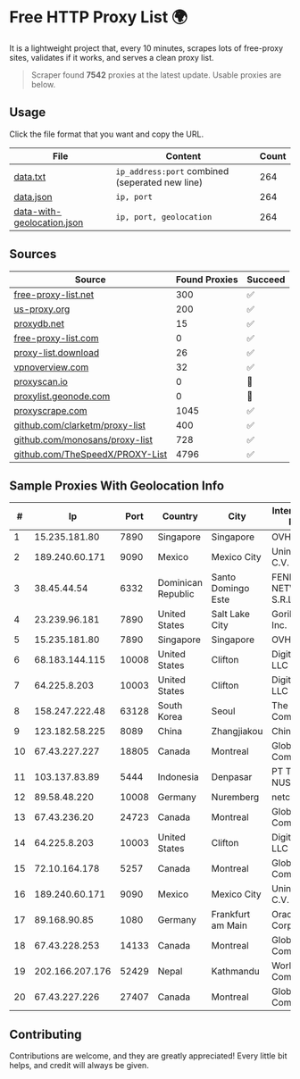 
# Free HTTP Proxy List 🌍

It is a lightweight project that, every 10 minutes, scrapes lots of free-proxy sites, validates if it works, and serves a clean proxy list.


> Scraper found **7542** proxies at the latest update. Usable proxies are below.

## Usage

Click the file format that you want and copy the URL.


|File|Content|Count|
|----|-------|-----|
|[data.txt](https://raw.githubusercontent.com/themiralay/Proxy-List-World/master/data.txt)|`ip_address:port` combined (seperated new line)|264|
|[data.json](https://raw.githubusercontent.com/themiralay/Proxy-List-World/master/data.json)|`ip, port`|264|
|[data-with-geolocation.json](https://raw.githubusercontent.com/themiralay/Proxy-List-World/master/data-with-geolocation.json)|`ip, port, geolocation`|264|

## Sources

|Source|Found Proxies|Succeed|
|------|-------------|-------|
|[free-proxy-list.net](https://free-proxy-list.net)|300|✅|
|[us-proxy.org](https://www.us-proxy.org)|200|✅|
|[proxydb.net](http://proxydb.net)|15|✅|
|[free-proxy-list.com](https://free-proxy-list.com/?page=&port=&type%5B%5D=http&type%5B%5D=https&up_time=0&search=Search)|0|✅|
|[proxy-list.download](https://www.proxy-list.download/HTTP)|26|✅|
|[vpnoverview.com](https://vpnoverview.com/privacy/anonymous-browsing/free-proxy-servers)|32|✅|
|[proxyscan.io](https://www.proxyscan.io)|0|🚫|
|[proxylist.geonode.com](https://proxylist.geonode.com/api/proxy-list?limit=300&page=1&sort_by=lastChecked&sort_type=desc&protocols=http,https)|0|🚫|
|[proxyscrape.com](https://api.proxyscrape.com/v2/?request=displayproxies&protocol=http&timeout=10000&country=all&ssl=all&anonymity=all)|1045|✅|
|[github.com/clarketm/proxy-list](https://raw.githubusercontent.com/clarketm/proxy-list/master/proxy-list-raw.txt)|400|✅|
|[github.com/monosans/proxy-list](https://raw.githubusercontent.com/monosans/proxy-list/main/proxies/http.txt)|728|✅|
|[github.com/TheSpeedX/PROXY-List](https://raw.githubusercontent.com/TheSpeedX/PROXY-List/master/http.txt)|4796|✅|


## Sample Proxies With Geolocation Info

|#|Ip|Port|Country|City|Internet Service Provider|
|-|--|----|-------|----|-------------------------|
|1|15.235.181.80|7890|Singapore|Singapore|OVH SAS|
|2|189.240.60.171|9090|Mexico|Mexico City|Uninet S.A. de C.V.|
|3|38.45.44.54|6332|Dominican Republic|Santo Domingo Este|FENIX NETWORKS, S.R.L.|
|4|23.239.96.181|7890|United States|Salt Lake City|GorillaServers, Inc.|
|5|15.235.181.80|7890|Singapore|Singapore|OVH SAS|
|6|68.183.144.115|10008|United States|Clifton|DigitalOcean, LLC|
|7|64.225.8.203|10003|United States|Clifton|DigitalOcean, LLC|
|8|158.247.222.48|63128|South Korea|Seoul|The Constant Company, LLC|
|9|123.182.58.225|8089|China|Zhangjiakou|China Telecom|
|10|67.43.227.227|18805|Canada|Montreal|GloboTech Communications|
|11|103.137.83.89|5444|Indonesia|Denpasar|PT TELIO INTI NUSA|
|12|89.58.48.220|10008|Germany|Nuremberg|netcup GmbH|
|13|67.43.236.20|24723|Canada|Montreal|GloboTech Communications|
|14|64.225.8.203|10003|United States|Clifton|DigitalOcean, LLC|
|15|72.10.164.178|5257|Canada|Montreal|GloboTech Communications|
|16|189.240.60.171|9090|Mexico|Mexico City|Uninet S.A. de C.V.|
|17|89.168.90.85|1080|Germany|Frankfurt am Main|Oracle Corporation|
|18|67.43.228.253|14133|Canada|Montreal|GloboTech Communications|
|19|202.166.207.176|52429|Nepal|Kathmandu|WorldLink Communications|
|20|67.43.227.226|27407|Canada|Montreal|GloboTech Communications|



## Contributing

Contributions are welcome, and they are greatly appreciated! Every
little bit helps, and credit will always be given.

